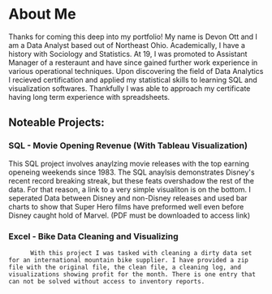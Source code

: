# About Me
Thanks for coming this deep into my portfolio! My name is Devon Ott and I am a Data Analyst based out of Northeast Ohio.
Academically, I have a history with Sociology and Statistics. At 19, I was promoted to Assistant Manager of a resteraunt and have since gained further work experience in various operational techniques.
Upon discovering the field of Data Analytics I recieved certification and applied my statistical skills to learning SQL and visualization softwares. Thankfully I was able to approach my certificate
having long term experience with spreadsheets.


## Noteable Projects:

### SQL - Movie Opening Revenue (With Tableau Visualization)
  This SQL project involves anaylzing movie releases with the top earning openeing weekends since 1983. The SQL anaylsis demonstrates Disney's recent record breaking streak,
  but these feats overshadow the rest of the data. For that reason, a link to a very simple visualiton is on the bottom. I seperated Data between Disney and non-Disney releases
  and used bar charts to show that Super Hero films have preformed well even before Disney caught hold of Marvel. (PDF must be downloaded to access link)

  ### Excel - Bike Data Cleaning and Visualizing
          With this project I was tasked with cleaning a dirty data set for an international mountain bike supplier. I have provided a zip file with the original file, the clean file, a cleaning log, and visualizations showing profit for the month. There is one entry that can not be solved without access to inventory reports.
